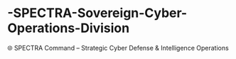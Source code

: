 # -SPECTRA-Sovereign-Cyber-Operations-Division
🌐 SPECTRA Command – Strategic Cyber Defense &amp; Intelligence Operations
